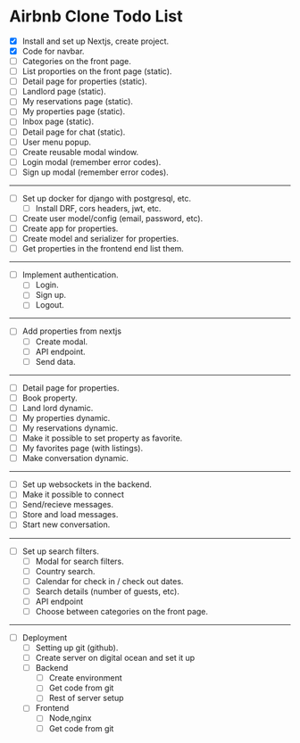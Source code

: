 Airbnb Clone Todo List
====================
- [X] Install  and set up Nextjs, create project.
- [X] Code for navbar.
- [ ] Categories on the front page.
- [ ] List proporties on the front page (static).
- [ ] Detail page for properties (static).
- [ ] Landlord page (static).
- [ ] My reservations page (static).
- [ ] My properties page (static).
- [ ] Inbox page (static).
- [ ] Detail page for chat (static).
- [ ] User menu popup.
- [ ] Create reusable modal window.
- [ ] Login modal (remember error codes).
- [ ] Sign up modal (remember error codes).
---
- [ ] Set up docker for django with postgresql, etc.
  - [ ] Install DRF, cors headers, jwt, etc.
- [ ] Create user model/config (email, password, etc).
- [ ] Create app for properties.
- [ ] Create model and serializer for properties.
- [ ] Get properties in the frontend end list them.
---
- [ ] Implement authentication.
  - [ ] Login.
  - [ ] Sign up.
  - [ ] Logout.
---
- [ ] Add properties from nextjs
  - [ ] Create modal.
  - [ ] API endpoint.
  - [ ] Send data.
---
- [ ] Detail page for properties.
- [ ] Book property.
- [ ] Land lord dynamic.
- [ ] My properties dynamic.
- [ ] My reservations dynamic.
- [ ] Make it possible to set property as favorite.
- [ ] My favorites page (with listings).
- [ ] Make conversation dynamic.
---
- [ ] Set up websockets in the backend.
- [ ] Make it possible to connect
- [ ] Send/recieve messages.
- [ ] Store and load messages.
- [ ] Start new conversation.

---
- [ ] Set up search filters.
  - [ ] Modal for search filters.
  - [ ] Country search.
  - [ ] Calendar for check in / check out dates.
  - [ ] Search details (number of guests, etc).
  - [ ] API endpoint
  - [ ] Choose between categories on the front page.
---
- [ ] Deployment
  - [ ] Setting up git (github).
  - [ ] Create server on digital ocean and set it up
  - [ ] Backend
    - [ ] Create environment
    - [ ] Get code from git
    - [ ] Rest of server setup
  - [ ] Frontend
    - [ ] Node,nginx
    - [ ] Get code from git